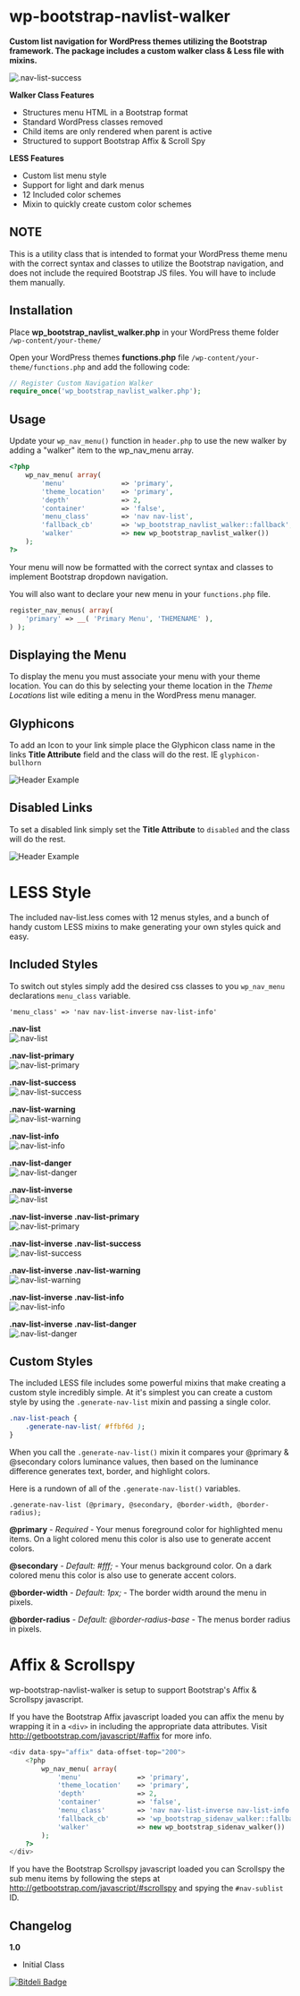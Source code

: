 wp-bootstrap-navlist-walker
===========================

**Custom list navigation for WordPress themes utilizing the Bootstrap framework. The package includes a custom walker class & Less file with mixins.**

![.nav-list-success](http://edwardmcintyre.com/pub/github/nav-list/nav-list-success-inverse.jpg)

**Walker Class Features**
+ Structures menu HTML in a Bootstrap format
+ Standard WordPress classes removed
+ Child items are only rendered when parent is active
+ Structured to support  Bootstrap Affix & Scroll Spy

**LESS Features**
+ Custom list menu style
+ Support for light and dark menus
+ 12 Included color schemes
+ Mixin to quickly create custom color schemes

NOTE
----
This is a utility class that is intended to format your WordPress theme menu with the correct syntax and classes to utilize the Bootstrap navigation, and does not include the required Bootstrap JS files. You will have to include them manually. 

Installation
------------
Place **wp_bootstrap_navlist_walker.php** in your WordPress theme folder `/wp-content/your-theme/`

Open your WordPress themes **functions.php** file  `/wp-content/your-theme/functions.php` and add the following code:

```php
// Register Custom Navigation Walker
require_once('wp_bootstrap_navlist_walker.php');
```

Usage
------------
Update your `wp_nav_menu()` function in `header.php` to use the new walker by adding a "walker" item to the wp_nav_menu array.

```php
<?php
	wp_nav_menu( array(
		'menu'              => 'primary',
		'theme_location'    => 'primary',
		'depth'             => 2,
		'container'         => 'false',
		'menu_class'        => 'nav nav-list',
		'fallback_cb'       => 'wp_bootstrap_navlist_walker::fallback',
		'walker'			=> new wp_bootstrap_navlist_walker())
	);
?>
```

Your menu will now be formatted with the correct syntax and classes to implement Bootstrap dropdown navigation. 

You will also want to declare your new menu in your `functions.php` file.

```php
register_nav_menus( array(
	'primary' => __( 'Primary Menu', 'THEMENAME' ),
) );
```

Displaying the Menu 
-------------------
To display the menu you must associate your menu with your theme location. You can do this by selecting your theme location in the *Theme Locations* list wile editing a menu in the WordPress menu manager.

Glyphicons
------------
To add an Icon to your link simple place the Glyphicon class name in the links **Title Attribute** field and the class will do the rest. IE `glyphicon-bullhorn`

![Header Example](http://edwardmcintyre.com/pub/github/navwalker-3-glyphicons.jpg)

Disabled Links
------------
To set a disabled link simply set the **Title Attribute** to `disabled` and the class will do the rest. 

![Header Example](http://edwardmcintyre.com/pub/github/navwalker-3-disabled.jpg)

LESS Style
==========
The included nav-list.less comes with 12 menus styles, and a bunch of handy custom LESS mixins to make generating your own styles quick and easy. 

Included Styles
------------
To switch out styles simply add the desired css classes to you `wp_nav_menu` declarations `menu_class` variable.

`'menu_class' => 'nav nav-list-inverse nav-list-info'`

**.nav-list**    
![.nav-list](http://edwardmcintyre.com/pub/github/nav-list/nav-list.jpg)

**.nav-list-primary**    
![.nav-list-primary](http://edwardmcintyre.com/pub/github/nav-list/nav-list-primary.jpg)

**.nav-list-success**    
![.nav-list-success](http://edwardmcintyre.com/pub/github/nav-list/nav-list-success.jpg)

**.nav-list-warning**    
![.nav-list-warning](http://edwardmcintyre.com/pub/github/nav-list/nav-list-warning.jpg)

**.nav-list-info**    
![.nav-list-info](http://edwardmcintyre.com/pub/github/nav-list/nav-list-info.jpg)

**.nav-list-danger**    
![.nav-list-danger](http://edwardmcintyre.com/pub/github/nav-list/nav-list-danger.jpg)

**.nav-list-inverse**    
![.nav-list](http://edwardmcintyre.com/pub/github/nav-list/nav-list-inverse.jpg)

**.nav-list-inverse .nav-list-primary**    
![.nav-list-primary](http://edwardmcintyre.com/pub/github/nav-list/nav-list-primary-inverse.jpg)

**.nav-list-inverse .nav-list-success**    
![.nav-list-success](http://edwardmcintyre.com/pub/github/nav-list/nav-list-success-inverse.jpg)

**.nav-list-inverse .nav-list-warning**    
![.nav-list-warning](http://edwardmcintyre.com/pub/github/nav-list/nav-list-warning-inverse.jpg)

**.nav-list-inverse .nav-list-info**    
![.nav-list-info](http://edwardmcintyre.com/pub/github/nav-list/nav-list-info-inverse.jpg)

**.nav-list-inverse .nav-list-danger**    
![.nav-list-danger](http://edwardmcintyre.com/pub/github/nav-list/nav-list-danger-inverse.jpg)

Custom Styles
------------
The included LESS file includes some powerful mixins that make creating a custom style incredibly simple. At it's simplest you can create a custom style by using the `.generate-nav-list` mixin and passing a single color.

```css
.nav-list-peach {
	.generate-nav-list( #ffbf6d );
}
```
When you call the `.generate-nav-list()` mixin it compares your @primary & @secondary colors luminance values, then based on the luminance difference generates text, border, and highlight colors.

Here is a rundown of all of the `.generate-nav-list()` variables. 

`.generate-nav-list (@primary, @secondary, @border-width, @border-radius);`

**@primary** - *Required* - Your menus foreground color for highlighted menu items. On a light colored menu this color is also use to generate accent colors. 

**@secondary** - *Default: #fff;* - Your menus background color. On a dark colored menu this color is also use to generate accent colors.

**@border-width** - *Default: 1px;* - The border width around the menu in pixels.

**@border-radius** - *Default: @border-radius-base* - The menus border radius in pixels.


Affix & Scrollspy
=================
wp-bootstrap-navlist-walker is setup to support Bootstrap's Affix & Scrollspy javascript. 

If you have the Bootstrap Affix javascript loaded you can affix the menu by wrapping it in a `<div>` in including the appropriate data attributes. Visit http://getbootstrap.com/javascript/#affix for more info.

```php
<div data-spy="affix" data-offset-top="200">
	<?php
		wp_nav_menu( array(
			'menu'              => 'primary',
			'theme_location'    => 'primary',
			'depth'             => 2,
			'container'         => 'false',
			'menu_class'        => 'nav nav-list-inverse nav-list-info',
			'fallback_cb'       => 'wp_bootstrap_sidenav_walker::fallback',
			'walker'			=> new wp_bootstrap_sidenav_walker())
		);
	?>
</div>
```

If you have the Bootstrap Scrollspy javascript loaded you can Scrollspy the sub menu items by following the steps at http://getbootstrap.com/javascript/#scrollspy and spying the `#nav-sublist` ID.

Changelog
------------
**1.0**
+ Initial Class

[![Bitdeli Badge](https://d2weczhvl823v0.cloudfront.net/twittem/wp-bootstrap-navlist-walker/trend.png)](https://bitdeli.com/free "Bitdeli Badge")

